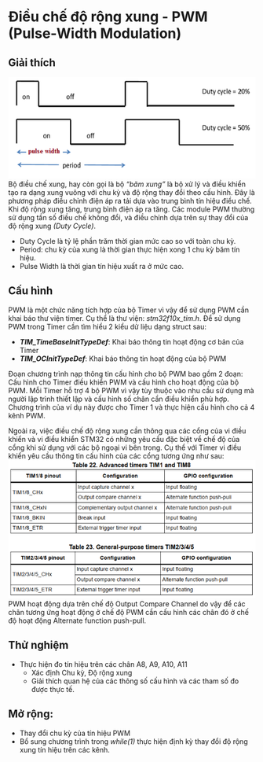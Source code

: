 # Điều chế độ rộng xung - PWM (Pulse-Width Modulation)
## Giải thích
![PWM](./docs/1.PWM.png)
Bộ điều chế xung, hay còn gọi là bộ _“băm xung”_ là bộ xử lý và điều khiển tạo ra dạng xung vuông với chu kỳ và độ rộng thay đổi theo cấu hình. Đây là phương pháp điều chỉnh điện áp ra tải dựa vào trung bình tín hiệu điều chế. Khi độ rộng xung tăng, trung bình điện áp ra tăng. Các module PWM thường sử dụng tần số điều chế không đổi, và điều chỉnh dựa trên sự thay đổi của độ rộng xung _(Duty Cycle)_.
- Duty Cycle là tỷ lệ phần trăm thời gian mức cao so với toàn chu kỳ.
- Period: chu kỳ của xung là thời gian thực hiện xong 1 chu kỳ băm tín hiệu.
- Pulse Width là thời gian tín hiệu xuất ra ở mức cao.

## Cấu hình
PWM là một chức năng tích hợp của bộ Timer vì vậy để sử dụng PWM cần khai báo thư viện timer. Cụ thể là thư viện: _stm32f10x_tim.h_. Để sử dụng PWM trong Timer cần tìm hiểu 2 kiểu dử liệu dạng struct sau:
- ***TIM_TimeBaseInitTypeDef***: Khai báo thông tin hoạt động cơ bản của Timer
- ***TIM_OCInitTypeDef***: Khai báo thông tin hoạt động của bộ PWM

Đoạn chương trình nạp thông tin cấu hình cho bộ PWM bao gồm 2 đoạn: Cấu hình cho Timer điều khiển PWM và cấu hình cho hoạt động của bộ PWM. Mỗi Timer hỗ trợ 4 bộ PWM vì vậy tùy thuộc vào nhu cầu sử dụng mà người lập trình thiết lập và cấu hình số chân cần điều khiển phù hợp. Chương trình của ví dụ này được cho Timer 1 và thực hiện cấu hình cho cả 4 kênh PWM.

Ngoài ra, việc điều chế độ rộng xung cần thông qua các cổng của vi điều khiển và vi điều khiển STM32 có những yêu cầu đặc biệt về chế độ của cổng khi sử dụng với các bộ ngoại
vi bên trong. Cụ thể với Timer vi điều khiển yêu cầu thông tin cấu hình của các cổng tương ứng như sau:
![Timer Pin Config](./docs/2.PinConfig.png)
PWM hoạt động dựa trên chế độ Output Compare Channel do vậy để các chân tương ứng hoạt động ở chế độ PWM cần cấu hình các chân đó ở chế độ hoạt động Alternate function push-pull.

## Thử nghiệm
- Thực hiện đo tín hiệu trên các chân A8, A9, A10, A11
    - Xác định Chu kỳ, Độ rộng xung
    - Giải thích quan hệ của các thông số cấu hình và các tham số đo được thực tế.

## Mở rộng:
- Thay đổi chu kỳ của tín hiệu PWM
- Bổ sung chương trình trong _while(1)_ thực hiện định kỳ thay đổi độ rộng xung tín hiệu trên các kênh.